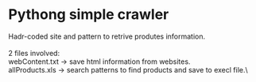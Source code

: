 # Pythong simple crawler

Hadr-coded site and pattern to retrive produtes information.\
\
2 files involved:\
webContent.txt -> save html information from websites.\
allProducts.xls -> search patterns to find products and save to execl file.\
